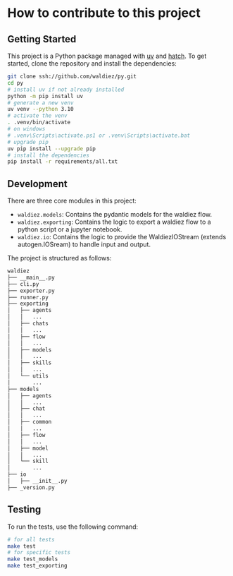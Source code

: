# How to contribute to this project

## Getting Started

This project is a Python package managed with [uv](https://github.com/astral-sh/uv) and [hatch](https://github.com/pypa/hatch). To get started, clone the repository and install the dependencies:

```bash
git clone ssh://github.com/waldiez/py.git
cd py
# install uv if not already installed
python -m pip install uv
# generate a new venv
uv venv --python 3.10
# activate the venv
. .venv/bin/activate
# on windows
# .venv\Scripts\activate.ps1 or .venv\Scripts\activate.bat
# upgrade pip
uv pip install --upgrade pip
# install the dependencies
pip install -r requirements/all.txt
```

## Development

There are three core modules in this project:

- `waldiez.models`: Contains the pydantic models for the waldiez flow.
- `waldiez.exporting`: Contains the logic to export a waldiez flow to a python script or a jupyter notebook.
- `waldiez.io`: Contains the logic to provide the WaldiezIOStream (extends autogen.IOSream) to handle input and output.

The project is structured as follows:

``` bash
waldiez
├── __main__.py
├── cli.py
├── exporter.py
├── runner.py
├── exporting
│   ├── agents
│   │   ...
│   ├── chats
│   │   ...
│   ├── flow
│   │   ...
│   ├── models
│   │   ...
│   ├── skills
│   │   ...
│   └── utils
│       ...
├── models
│   ├── agents
│   │   ...
│   ├── chat
│   │   ...
│   ├── common
│   │   ...
│   ├── flow
│   │   ...
│   ├── model
│   │   ...
│   └── skill
│       ...
├── io
│   ├── __init__.py
├── _version.py
```

## Testing

To run the tests, use the following command:

```bash
# for all tests
make test
# for specific tests
make test_models
make test_exporting
```
